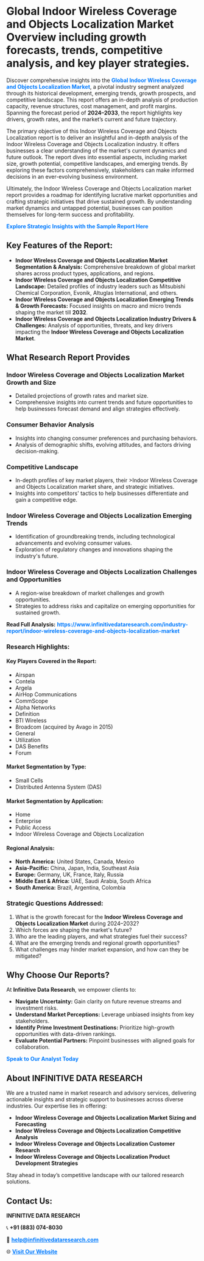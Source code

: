 <h1>Global Indoor Wireless Coverage and Objects Localization Market Overview including growth forecasts, trends, competitive analysis, and key player strategies.</h1>
<p>
Discover comprehensive insights into the 
<a href="https://www.infinitivedataresearch.com/industry-report/indoor-wireless-coverage-and-objects-localization-market" rel="dofollow" style="color: #007BFF; text-decoration: none;"><strong>Global Indoor Wireless Coverage and Objects Localization Market</strong></a>, a pivotal industry segment analyzed through its historical development, emerging trends, growth prospects, and competitive landscape. This report offers an in-depth analysis of production capacity, revenue structures, cost management, and profit margins. Spanning the forecast period of <strong>2024–2033</strong>, the report highlights key drivers, growth rates, and the market’s current and future trajectory.
</p>
<p>
The primary objective of this Indoor Wireless Coverage and Objects Localization report is to deliver an insightful and in-depth analysis of the Indoor Wireless Coverage and Objects Localization industry. It offers businesses a clear understanding of the market's current dynamics and future outlook. The report dives into essential aspects, including market size, growth potential, competitive landscapes, and emerging trends. By exploring these factors comprehensively, stakeholders can make informed decisions in an ever-evolving business environment.
</p>
<p>
Ultimately, the Indoor Wireless Coverage and Objects Localization market report provides a roadmap for identifying lucrative market opportunities and crafting strategic initiatives that drive sustained growth. By understanding market dynamics and untapped potential, businesses can position themselves for long-term success and profitability.
</p>
<p>
<a href="https://www.infinitivedataresearch.com/request-sample/reportId=111936" style="color: #007BFF; text-decoration: none;"><strong>Explore Strategic Insights with the Sample Report Here</strong></a>
</p>

<h2>Key Features of the Report:</h2>
<ul>
<li><strong>Indoor Wireless Coverage and Objects Localization Market Segmentation & Analysis:</strong> Comprehensive breakdown of global market shares across product types, applications, and regions.</li>
<li><strong>Indoor Wireless Coverage and Objects Localization Competitive Landscape:</strong> Detailed profiles of industry leaders such as Mitsubishi Chemical Corporation, Evonik, Altuglas International, and others.</li>
<li><strong>Indoor Wireless Coverage and Objects Localization Emerging Trends & Growth Forecasts:</strong> Focused insights on macro and micro trends shaping the market till <strong>2032</strong>.</li>
<li><strong>Indoor Wireless Coverage and Objects Localization Industry Drivers & Challenges:</strong> Analysis of opportunities, threats, and key drivers impacting the <strong>Indoor Wireless Coverage and Objects Localization Market</strong>.</li>
</ul>

<h2>What Research Report Provides</h2>
<h3>Indoor Wireless Coverage and Objects Localization Market Growth and Size</h3>
<ul>
<li>Detailed projections of growth rates and market size.</li>
<li>Comprehensive insights into current trends and future opportunities to help businesses forecast demand and align strategies effectively.</li>
</ul>

<h3>Consumer Behavior Analysis</h3>
<ul>
<li>Insights into changing consumer preferences and purchasing behaviors.</li>
<li>Analysis of demographic shifts, evolving attitudes, and factors driving decision-making.</li>
</ul>

<h3>Competitive Landscape</h3>
<ul>
<li>In-depth profiles of key market players, their >Indoor Wireless Coverage and Objects Localization market share, and strategic initiatives.</li>
<li>Insights into competitors' tactics to help businesses differentiate and gain a competitive edge.</li>
</ul>

<h3>Indoor Wireless Coverage and Objects Localization Emerging Trends</h3>
<ul>
<li>Identification of groundbreaking trends, including technological advancements and evolving consumer values.</li>
<li>Exploration of regulatory changes and innovations shaping the industry's future.</li>
</ul>

<h3>Indoor Wireless Coverage and Objects Localization Challenges and Opportunities</h3>
<ul>
<li>A region-wise breakdown of market challenges and growth opportunities.</li>
<li>Strategies to address risks and capitalize on emerging opportunities for sustained growth.</li>
</ul>
<p><strong>Read Full Analysis:</strong> <a href="https://www.infinitivedataresearch.com/industry-report/indoor-wireless-coverage-and-objects-localization-market" rel="dofollow" style="color: #007BFF; text-decoration: none;"><strong>https://www.infinitivedataresearch.com/industry-report/indoor-wireless-coverage-and-objects-localization-market</strong></a></p>
<h3>Research Highlights:</h3>
<h4>Key Players Covered in the Report:</h4>
<ul><li>Airspan</li><li>Contela</li><li>Argela</li><li>AirHop Communications</li><li>CommScope</li><li>Alpha Networks</li><li>Definition</li><li>BTI Wireless</li><li>Broadcom (acquired by Avago in 2015)</li><li>General</li><li>Utilization</li><li>DAS Benefits</li><li>Forum</li></ul>
<h4>Market Segmentation by Type:</h4>
<ul><li>Small Cells</li><li>Distributed Antenna System (DAS)</li></ul>
<h4>Market Segmentation by Application:</h4>
<ul><li>Home</li><li>Enterprise</li><li>Public Access</li><li>Indoor Wireless Coverage and Objects Localization</li></ul>

<h4>Regional Analysis:</h4>
<ul>
<li><strong>North America:</strong> United States, Canada, Mexico</li>
<li><strong>Asia-Pacific:</strong> China, Japan, India, Southeast Asia</li>
<li><strong>Europe:</strong> Germany, UK, France, Italy, Russia</li>
<li><strong>Middle East & Africa:</strong> UAE, Saudi Arabia, South Africa</li>
<li><strong>South America:</strong> Brazil, Argentina, Colombia</li>
</ul>

<h3>Strategic Questions Addressed:</h3>
<ol>
<li>What is the growth forecast for the <strong>Indoor Wireless Coverage and Objects Localization Market</strong> during 2024–2032?</li>
<li>Which forces are shaping the market's future?</li>
<li>Who are the leading players, and what strategies fuel their success?</li>
<li>What are the emerging trends and regional growth opportunities?</li>
<li>What challenges may hinder market expansion, and how can they be mitigated?</li>
</ol>

<h2>Why Choose Our Reports?</h2>
<p>At <strong>Infinitive Data Research</strong>, we empower clients to:</p>
<ul>
<li><strong>Navigate Uncertainty:</strong> Gain clarity on future revenue streams and investment risks.</li>
<li><strong>Understand Market Perceptions:</strong> Leverage unbiased insights from key stakeholders.</li>
<li><strong>Identify Prime Investment Destinations:</strong> Prioritize high-growth opportunities with data-driven rankings.</li>
<li><strong>Evaluate Potential Partners:</strong> Pinpoint businesses with aligned goals for collaboration.</li>
</ul>
<p><a href="https://www.infinitivedataresearch.com/industry-report/indoor-wireless-coverage-and-objects-localization-market" rel="dofollow" style="color: #007BFF; text-decoration: none;"><strong>Speak to Our Analyst Today</strong></a></p>

<h2>About INFINITIVE DATA RESEARCH</h2>
<p>We are a trusted name in market research and advisory services, delivering actionable insights and strategic support to businesses across diverse industries. Our expertise lies in offering:</p>
<ul>
<li><strong>Indoor Wireless Coverage and Objects Localization Market Sizing and Forecasting</strong></li>
<li><strong>Indoor Wireless Coverage and Objects Localization Competitive Analysis</strong></li>
<li><strong>Indoor Wireless Coverage and Objects Localization Customer Research</strong></li>
<li><strong>Indoor Wireless Coverage and Objects Localization Product Development Strategies</strong></li>
</ul>
<p>Stay ahead in today’s competitive landscape with our tailored research solutions.</p>

<h2>Contact Us:</h2>
<p><strong>INFINITIVE DATA RESEARCH</strong></p>
<p>📞 <strong>+91 (883) 074-8030</strong></p>
<p>📧 <strong><a href="mailto:help@infinitivedataresearch.com" style="color: #007BFF;">help@infinitivedataresearch.com</a></strong></p>
<p>🌐 <strong><a href="https://www.infinitivedataresearch.com" rel="dofollow" style="color: #007BFF;">Visit Our Website</a></strong></p>